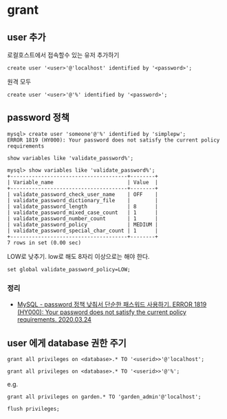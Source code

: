 # grant
## user 추가
로컬호스트에서 접속할수 있는 유저 추가하기
```
create user '<user>'@'localhost' identified by '<password>';
```

원격 모두
```
create user '<user>'@'%' identified by '<password>';
```

## password 정책
```
mysql> create user 'someone'@'%' identified by 'simplepw';
ERROR 1819 (HY000): Your password does not satisfy the current policy requirements
```

```
show variables like 'validate_password%';
```
```
mysql> show variables like 'validate_password%';
+--------------------------------------+--------+
| Variable_name                        | Value  |
+--------------------------------------+--------+
| validate_password_check_user_name    | OFF    |
| validate_password_dictionary_file    |        |
| validate_password_length             | 8      |
| validate_password_mixed_case_count   | 1      |
| validate_password_number_count       | 1      |
| validate_password_policy             | MEDIUM |
| validate_password_special_char_count | 1      |
+--------------------------------------+--------+
7 rows in set (0.00 sec)
```

LOW로 낮추기. low로 해도 8자리 이상으로는 해야 한다.
```
set global validate_password_policy=LOW;
```

### 정리
* [MySQL - password 정책 낮춰서 단순한 패스워드 사용하기. ERROR 1819 (HY000): Your password does not satisfy the current policy requirements. 2020.03.24](https://junho85.pe.kr/1484)

## user 에게 database 권한 주기
```
grant all privileges on <database>.* TO '<userid>>'@'localhost';
```

```
grant all privileges on <database>.* TO '<userid>>'@'%';
```

e.g.
```
grant all privileges on garden.* TO 'garden_admin'@'localhost';
```
```
flush privileges;
```
